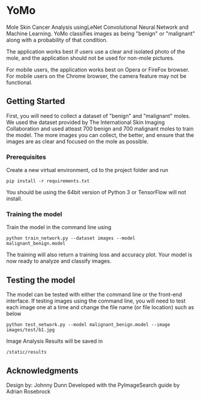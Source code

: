 # YoMo

Mole Skin Cancer Analysis usingLeNet Convolutional Neural Network and Machine Learning. YoMo classifies images as being "benign" or "malignant" along with a probability of that condition. 

The application works best if users use a clear and isolated photo of the mole, and the application should not be used for non-mole pictures. 

For mobile users, the application works best on Opera or FireFox browser. For mobile users on the Chrome browser, the camera feature may not be functional. 


## Getting Started

First, you will need to collect a dataset of "benign" and "malignant" moles. We used the dataset provided by The International Skin Imaging Collaboration and used atleast 700 benign and 700 malignant moles to train the model. The more images you can collect, the better, and ensure that the images are as clear and focused on the mole as possible. 

### Prerequisites

Create a new virtual environment, cd to the project folder and run

```
pip install -r requirements.txt
```

You should be using the 64bit version of Python 3 or TensorFlow will not install. 

### Training the model

Train the model in the command line using

```
python train_network.py --dataset images --model malignant_benign.model
```

The training will also return a training loss and accuracy plot. Your model is now ready to analyze and classify images.

## Testing the model
The model can be tested with either the command line or the front-end interface. If testing images using the command line, you will need to test each image one at a time and change the file name (or file location) such as below

```
python test_network.py --model malignant_benign.model --image images/test/b1.jpg

```

Image Analysis Results will be saved in

```
/static/results

```


## Acknowledgments
Design by: Johnny Dunn 
Developed with the PyImageSearch guide by Adrian Rosebrock